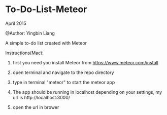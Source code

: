 # To-Do-List-Meteor

<p>April 2015</p>
<p>@Author: Yingbin Liang</p>
<p>A simple to-do list created with Meteor</p>

Instructions(Mac):

1. first you need you install Meteor from https://www.meteor.com/install

2. open terminal and navigate to the repo directory

3. type in terminal "meteor" to start the meteor app

4. The app should be running in localhost depending on your settings, my url is http://localhost:3000/

5. open the url in brower

